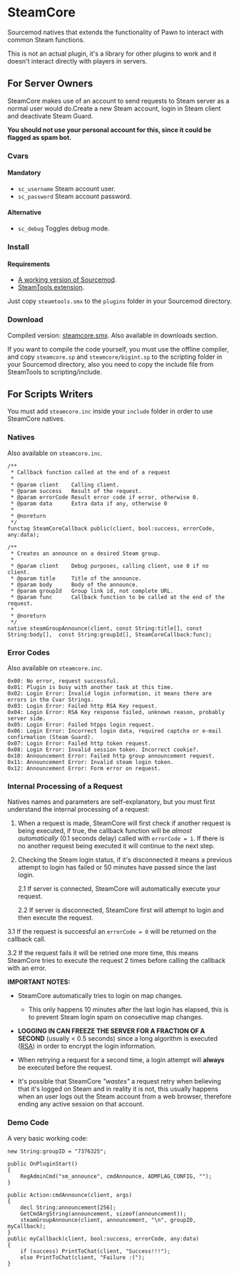 # SteamCore

Sourcemod natives that extends the functionality of Pawn to interact with common Steam functions.

This is not an actual plugin, it's a library for other plugins to work and it doesn't interact directly with players in servers.

## For Server Owners
SteamCore makes use of an account to send requests to Steam server as a normal user would do.Create a new Steam account, login in Steam client and deactivate Steam Guard. 

**You should not use your personal account for this, since it could be flagged as spam bot.**

### Cvars
#### Mandatory
* `sc_username` Steam account user.  
* `sc_password` Steam account password.

#### Alternative
* `sc_debug` Toggles debug mode.

### Install
#### Requirements
* [A working version of Sourcemod](http://www.sourcemod.net/downloads.php).
* [SteamTools extension](https://forums.alliedmods.net/showthread.php?t=170630).

Just copy `steamtools.smx` to the `plugins` folder in your Sourcemod directory.

### Download
Compiled version: [steamcore.smx][1]. Also available in downloads section.

[1]: https://bitbucket.org/Polvora/steamcore/downloads/steamcore.smx

If you want to compile the code yourself, you must use the offline compiler, and copy `steamcore.sp` and `steamcore/bigint.sp` to the scripting folder in your Sourcemod directory, also you need to copy the include file from SteamTools to scripting/include.

## For Scripts Writers
You must add `steamcore.inc` inside your `include` folder in order to use SteamCore natives.

### Natives
Also available on `steamcore.inc`.

	/**
	 * Callback function called at the end of a request
	 * 
	 * @param client 	Calling client.
	 * @param success	Result of the request.
	 * @param errorCode	Result error code if error, otherwise 0.
	 * @param data		Extra data if any, otherwise 0
	 * 
	 * @noreturn
	 */
	functag SteamCoreCallback public(client, bool:success, errorCode, any:data);

	/**
	 * Creates an announce on a desired Steam group. 
	 *
	 * @param client 	Debug purposes, calling client, use 0 if no client.
	 * @param title		Title of the announce.
	 * @param body		Body of the announce.
	 * @param groupId	Group link id, not complete URL.
	 * @param func		Callback function to be called at the end of the request.
	 * 
	 * @noreturn
	 */
	native steamGroupAnnounce(client, const String:title[], const String:body[],  const String:groupId[], SteamCoreCallback:func);

### Error Codes
Also available on `steamcore.inc`.

	0x00: No error, request successful.
	0x01: Plugin is busy with another task at this time.
	0x02: Login Error: Invalid login information, it means there are errors in the Cvar Strings.
	0x03: Login Error: Failed http RSA Key request.
	0x04: Login Error: RSA Key response failed, unknown reason, probably server side.
	0x05: Login Error: Failed htpps login request.
	0x06: Login Error: Incorrect login data, required captcha or e-mail confirmation (Steam Guard).
	0x07: Login Error: Failed http token request.
	0x08: Login Error: Invalid session token. Incorrect cookie?.
	0x10: Announcement Error: Failed http group announcement request.
	0x11: Announcement Error: Invalid steam login token.
	0x12: Announcement Error: Form error on request.

### Internal Processing of a Request
Natives names and parameters are self-explanatory, but you must first understand the internal processing of a request:

1. When a request is made, SteamCore will first check if another request is being executed, if true, the callback function will be _almost automatically_ (0.1 seconds delay) called with `errorCode = 1`. If there is no another request being executed it will continue to the next step.

2. Checking the Steam login status, if it's disconnected it means a previous attempt to login has failed or 50 minutes have passed since the last login. 

    2.1 If server is connected, SteamCore will automatically execute your request.

    2.2 If server is disconnected, SteamCore first will attempt to login and then execute the request.

3.1 If the request is successful an `errorCode = 0` will be returned on the callback call.

3.2 If the request fails it will be retried one more time, this means SteamCore tries to execute the request 2 times before calling the callback with an error.

**IMPORTANT NOTES:**

* SteamCore automatically tries to login on map changes.
    * This only happens 10 minutes after the last login has elapsed, this is to prevent Steam login spam on consecutive map changes.

*  **LOGGING IN CAN FREEZE THE SERVER FOR A FRACTION OF A SECOND** (usually < 0.5 seconds) since a long algorithm is executed ([RSA](http://en.wikipedia.org/wiki/RSA_(cryptosystem))) in order to encrypt the login information.

* When retrying a request for a second time, a login attempt will  **always** be executed before the request.

* It's possible that SteamCore _"wastes"_ a request retry when believing that it's logged on Steam and in reality it is not, this usually happens when an user logs out the Steam account from a web browser, therefore ending any active session on that account.

### Demo Code
A very basic working code:

    new String:groupID = "7376325";
    
    public OnPluginStart()
    {
        RegAdminCmd("sm_announce", cmdAnnounce, ADMFLAG_CONFIG, "");
    }

    public Action:cmdAnnounce(client, args)
    {
        decl String:announcement[256];
        GetCmdArgString(announcement, sizeof(announcement));
        steamGroupAnnounce(client, announcement, "\n", groupID, myCallback);
    }
    public myCallback(client, bool:success, errorCode, any:data)
    {
        if (success) PrintToChat(client, "Success!!!");
        else PrintToChat(client, "Failure :(");
    }